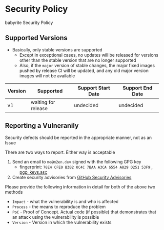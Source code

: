 # Security Policy

babyrite Security Policy

## Supported Versions

- Basically, only stable versions are supported
  - Except in exceptional cases, no updates will be released for versions other than the stable version that are no longer supported
  - Also, if the `major` version of stable changes, the major fixed images pushed by release CI will be updated, and any old major version images will not be available

| Version  | Supported | Support Start Date                                                        | Support End Date |
| -------- | --------- | ------------------------------------------------------------------------- | ---------------- |
| v1 | waiting for release | undecided | undecided |

## Reporting a Vulneranily

Security defects should be reported in the appropriate manner, not as an Issue

There are two ways to report. Either way is acceptable

1. Send an email to `me@m2en.dev` signed with the following GPG key
   - fingerprint: `78E4 CFE0 B3B2 0C4C 7BAA A3CA 6554 A829 D251 53F9` , [pgp_keys.asc](https://keybase.io/m2en/pgp_keys.asc?fingerprint=78e4cfe0b3b20c4c7baaa3ca6554a829d25153f9)
2. Create security advisories from [GitHub Security Advisories](https://github.com/m2en/babyrite/security/advisories/new)

Please provide the following information in detail for both of the above two methods

- `Impact` - what the vulnerability is and who is affected
- `Process` - the means to reproduce the problem
- `PoC` - Proof of Concept. Actual code (if possible) that demonstrates that an attack using the vulnerability is possible
- `Version` - Version in which the vulnerability exists
